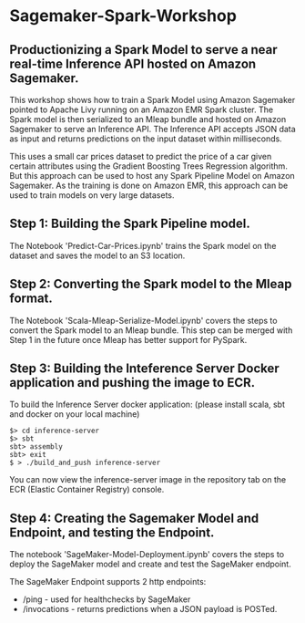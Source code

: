 # Sagemaker-Spark-Workshop

## Productionizing a Spark Model to serve a near real-time Inference API hosted on Amazon Sagemaker.

This workshop shows how to train a Spark Model using Amazon Sagemaker pointed to Apache Livy running on an Amazon EMR Spark cluster. The Spark model is then serialized to an Mleap bundle and hosted on Amazon Sagemaker to serve an Inference API. The Inference API accepts JSON data as input and returns predictions on the input dataset within milliseconds.

This uses a small car prices dataset to predict the price of a car given certain attributes using the Gradient Boosting Trees Regression algorithm. But this approach can be used to host any Spark Pipeline Model on Amazon Sagemaker. As the training is done on Amazon EMR, this approach can be used to train models on very large datasets.

## Step 1: Building the Spark Pipeline model. 

The Notebook 'Predict-Car-Prices.ipynb' trains the Spark model on the dataset and saves the model to an S3 location.

## Step 2: Converting the Spark model to the Mleap format.

The Notebook 'Scala-Mleap-Serialize-Model.ipynb' covers the steps to convert the Spark model to an Mleap bundle. This step can be merged with Step 1 in the future once Mleap has better support for PySpark.

## Step 3: Building the Inteference Server Docker application and pushing the image to ECR.

To build the Inference Server docker application:
(please install scala, sbt and docker on your local machine)

```
$> cd inference-server
$> sbt
sbt> assembly
sbt> exit
$ > ./build_and_push inference-server
```
You can now view the inference-server image in the repository tab on the ECR (Elastic Container Registry) console.

## Step 4: Creating the Sagemaker Model and Endpoint, and testing the Endpoint.

The notebook 'SageMaker-Model-Deployment.ipynb' covers the steps to deploy the SageMaker model and create and test the SageMaker endpoint.

The SageMaker Endpoint supports 2 http endpoints:
* /ping - used for healthchecks by SageMaker
* /invocations - returns predictions when a JSON payload is POSTed.


